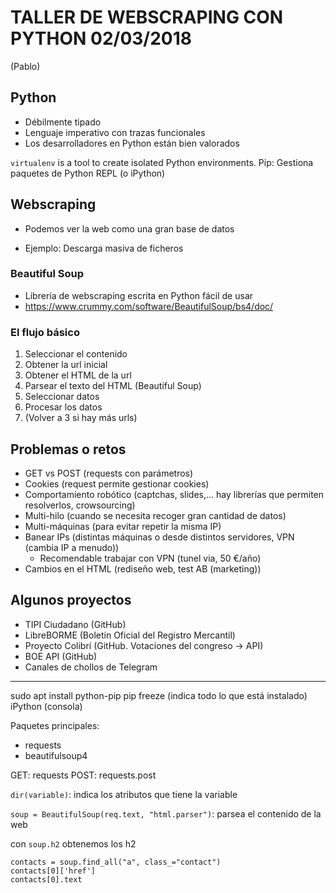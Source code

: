 # TALLER DE WEBSCRAPING CON PYTHON 02/03/2018
(Pablo)

## Python
- Débilmente tipado
- Lenguaje imperativo con trazas funcionales
- Los desarrolladores en Python están bien valorados

`virtualenv` is a tool to create isolated Python environments.
Pip: Gestiona paquetes de Python
REPL (o iPython)


## Webscraping
- Podemos ver la web como una gran base de datos

- Ejemplo: Descarga masiva de ficheros

### Beautiful Soup
- Librería de webscraping escrita en Python fácil de usar
- https://www.crummy.com/software/BeautifulSoup/bs4/doc/

### El flujo básico
1. Seleccionar el contenido
2. Obtener la url inicial
3. Obtener el HTML de la url
4. Parsear el texto del HTML (Beautiful Soup)
5. Seleccionar datos
6. Procesar los datos
7. (Volver a 3 si hay más urls)

## Problemas o retos
- GET vs POST (requests con parámetros)
- Cookies (request permite gestionar cookies)
- Comportamiento robótico (captchas, slides,... hay librerías que permiten resolverlos, crowsourcing)
- Multi-hilo (cuando se necesita recoger gran cantidad de datos)
- Multi-máquinas (para evitar repetir la misma IP)
- Banear IPs (distintas máquinas o desde distintos servidores, VPN (cambia IP a menudo))
  - Recomendable trabajar con VPN (tunel via, 50 €/año)
- Cambios en el HTML (rediseño web, test AB (marketing))

## Algunos proyectos

- TIPI Ciudadano (GitHub)
- LibreBORME (Boletín Oficial del Registro Mercantil)
- Proyecto Colibrí (GitHub. Votaciones del congreso -> API)
- BOE API (GitHub)
- Canales de chollos de Telegram






--------------

sudo apt install python-pip
pip freeze (indica todo lo que está instalado)
iPython (consola)



Paquetes principales:
- requests
- beautifulsoup4

GET: requests
POST: requests.post



`dir(variable)`: indica los atributos que tiene la variable

`soup = BeautifulSoup(req.text, "html.parser")`: parsea el contenido de la web

con `soup.h2` obtenemos los h2

```
contacts = soup.find_all("a", class_="contact")
contacts[0]['href']
contacts[0].text
```
